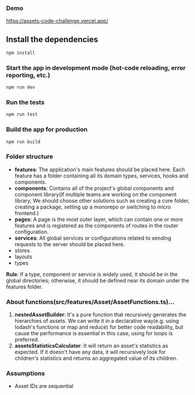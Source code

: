 ### Demo
https://assets-code-challenge.vercel.app/

## Install the dependencies
```bash
npm install
```

### Start the app in development mode (hot-code reloading, error reporting, etc.)
```bash
npm run dev
```

### Run the tests
```bash
npm run test
```

### Build the app for production
```bash
npm run build
```

### Folder structure
- **features**: The application's main features should be placed here. Each feature has a folder containing all its domain types, services, hooks and components.
- **components**: Contains all of the project's global components and component library(If multiple teams are working on the component library, We should choose other solutions such as creating a core folder, creating a package, setting up a monorepo or switching to micro frontend.)
- **pages**: A page is the most outer layer, which can contain one or more features and is registered as the components of routes in the router configuration.
- **services**: All global services or configurations related to sending requests to the server should be placed here.
- stores
- layouts
- types
  
**Rule**: If a type, component or service is widely used, it should be in the global directories; otherwise, it should be defined near its domain under the features folder.

### About functions(src/features/Asset/AssetFunctions.ts)...
1. **nestedAssetBuilder**: It's a pure function that recursively generates the hierarchies of assets. We can write it in a declarative way(e.g. using lodash's functions or map and reduce) for better code readability, but cause the performance is essential in this case, using for loops is preferred.
2. **assetsStatisticsCalculator**: It will return an asset's statistics as expected. If it doesn't have any data, it will recursively look for children's statistics and returns an aggregated value of its children.

###  Assumptions
- Asset IDs are sequential
